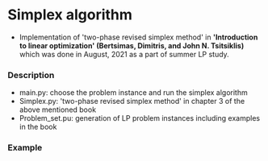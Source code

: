 # Simplex algorithm
* Implementation of 'two-phase revised simplex method' in **'Introduction to linear optimization' (Bertsimas, Dimitris, and John N. Tsitsiklis)** which was done in August, 2021 as a part of summer LP study. 


### Description
* main.py: choose the problem instance and run the simplex algorithm
* Simplex.py: 'two-phase revised simplex method' in chapter 3 of the above mentioned book
* Problem_set.pu: generation of LP problem instances including examples in the book


### Example

